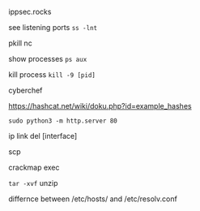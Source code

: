 ippsec.rocks

see listening ports
`ss -lnt`

pkill nc

show processes
`ps aux`

kill process
`kill -9 [pid]`

cyberchef

https://hashcat.net/wiki/doku.php?id=example_hashes

`sudo python3 -m http.server 80`

ip link del [interface]

scp


crackmap exec

`tar -xvf`
unzip

differnce between /etc/hosts/ and /etc/resolv.conf

